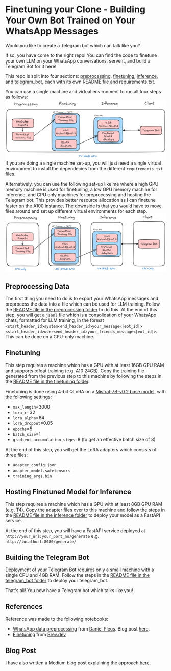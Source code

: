 # Finetuning your Clone - Building Your Own Bot Trained on Your WhatsApp Messages

Would you like to create a Telegram bot which can talk like you? 

If so, you have come to the right repo! You can find the code to finetune your own LLM on your WhatsApp conversations, serve it, and build a Telegram Bot for it here!

This repo is split into four sections: [preprocessing](preprocessing), [finetuning](finetuning), [inference](inference), and [telegram_bot](telegram_bot), each with its own README file and requirements.txt. 

You can use a single machine and virtual environment to run all four steps as follows:
![Single Machine Set-up](single-machine.png)
If you are doing a single machine set-up, you will just need a single virtual environment to install the dependecies from the different `requirements.txt` files.


Alternatively, you can use the following set-up like me where a high GPU memory machine is used for finetuning, a low GPU memory machine for inference, and CPU only machines for preprocessing and hosting the Telegram bot. This provides better resource allocation as I can finetune faster on the A100 instance. The downside is that you would have to move files around and set up different virtual environments for each step.
![Multi-Machine Set-up](multi-machine.png)

## Preprocessing Data
The first thing you need to do is to export your WhatsApp messages and preprocess the data into a file which can be used for LLM training. Follow the [README file in the preprocessing folder](preprocessing/README.md) to do this. At the end of this step, you will get a `jsonl` file which is a consolidation of your WhatsApp chats, formatted for LLM training, in the format `<start_header_id>system<end_header_id>your_message<|eot_id|><start_header_id>user<end_header_id>your_friends_message<|eot_id|>`. This can be done on a CPU-only machine.

## Finetuning
This step requires a machine which has a GPU with at least 16GB GPU RAM and supports bfloat training (e.g. A10 24GB). Copy the training file generated from the previous step to this machine by following the steps in the [README file in the finetuning folder](finetuning/README.md).

Finetuning is done using 4-bit QLoRA on a [Mistral-7B-v0.2 base model](https://huggingface.co/mistral-community/Mistral-7B-v0.2), with the following settings:
- `max_length`=3000
- `lora_r`=32
- `lora_alpha`=64
- `lora_dropout`=0.05
- `epochs`=5
- `batch_size`=1
- `gradient_accumulation_steps`=8 (to get an effective batch size of 8)

At the end of this step, you will get the LoRA adapters which consists of three files:
- `adapter_config.json`
- `adapter_model.safetensors`
- `training_args.bin`

## Hosting Finetuned Model for Inference
This step requires a machine which has a GPU with at least 8GB GPU RAM (e.g. T4). Copy the adapter files over to this machine and follow the steps in the [README file in the inference folder](inference/README.md) to deploy your model as a FastAPI service.

At the end of this step, you will have a FastAPI service deployed at `http://your_url:your_port_no/generate` e.g. `http://localhost:8080/generate/`

## Building the Telegram Bot
Deployment of your Telegram Bot requires only a small machine with a single CPU and 4GB RAM. Follow the steps in the [README file in the telegram_bot folder](telegram_bot/README.md) to deploy your telegram_bot.


That's all! You now have a Telegram bot which talks like you!


## References

Reference was made to the following notebooks:
- [WhatsApp data preprocessing](https://colab.research.google.com/drive/1Xf_FoKMxKd-RHdo4mPNVpTu__8tCGRgB#scrollTo=dYnFubkFJDEm) from [Daniel Pleus](https://www.linkedin.com/in/daniel-pleus/). Blog post [here](https://www.linkedin.com/pulse/building-chatbot-fine-tune-llms-whatsapp-data-daniel-pleus/).
- [Finetuning](https://github.com/brevdev/notebooks/blob/main/mistral-finetune-own-data.ipynb) from [Brev.dev](https://github.com/brevdev)

## Blog Post
I have also written a Medium blog post explaining the approach [here](https://medium.com/@watsonchua/finetuning-my-clone-training-an-llm-to-talk-like-me-2ee7b5ba2f88).
